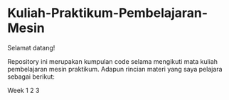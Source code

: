 # Kuliah-Praktikum-Pembelajaran-Mesin

Selamat datang!

Repository ini merupakan kumpulan code selama mengikuti mata kuliah pembelajaran mesin praktikum. Adapun rincian materi yang saya pelajara sebagai berikut:

Week
1
2
3

